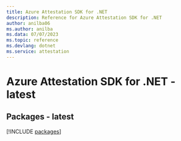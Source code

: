 ```yaml
---
title: Azure Attestation SDK for .NET
description: Reference for Azure Attestation SDK for .NET
author: anilba06
ms.author: anilba
ms.data: 07/07/2023
ms.topic: reference
ms.devlang: dotnet
ms.service: attestation
---
```

# Azure Attestation SDK for .NET - latest
## Packages - latest
[!INCLUDE [packages](attestation-index.md)]